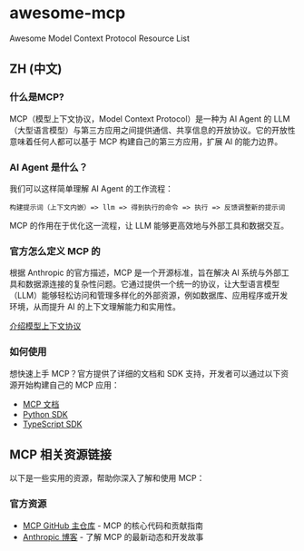 
# awesome-mcp

Awesome Model Context Protocol Resource List

## ZH (中文)

### 什么是MCP?

MCP（模型上下文协议，Model Context Protocol）是一种为 AI Agent 的 LLM（大型语言模型）与第三方应用之间提供通信、共享信息的开放协议。它的开放性意味着任何人都可以基于 MCP 构建自己的第三方应用，扩展 AI 的能力边界。

### AI Agent 是什么？

我们可以这样简单理解 AI Agent 的工作流程：
```
构建提示词（上下文内嵌）=> llm => 得到执行的命令 => 执行 => 反馈调整新的提示词
```

MCP 的作用在于优化这一流程，让 LLM 能够更高效地与外部工具和数据交互。

### 官方怎么定义 MCP 的

根据 Anthropic 的官方描述，MCP 是一个开源标准，旨在解决 AI 系统与外部工具和数据源连接的复杂性问题。它通过提供一个统一的协议，让大型语言模型（LLM）能够轻松访问和管理多样化的外部资源，例如数据库、应用程序或开发环境，从而提升 AI 的上下文理解能力和实用性。

[介绍模型上下文协议](https://www.anthropic.com/news/model-context-protocol)

### 如何使用

想快速上手 MCP？官方提供了详细的文档和 SDK 支持，开发者可以通过以下资源开始构建自己的 MCP 应用：

- [MCP 文档](https://modelcontextprotocol.io/introduction)  
- [Python SDK](https://github.com/anthropic/model-context-protocol-python)  
- [TypeScript SDK](https://github.com/anthropic/model-context-protocol-typescript)

## MCP 相关资源链接

以下是一些实用的资源，帮助你深入了解和使用 MCP：

### 官方资源
- [MCP GitHub 主仓库](https://github.com/anthropic/model-context-protocol) - MCP 的核心代码和贡献指南  
- [Anthropic 博客](https://www.anthropic.com/blog) - 了解 MCP 的最新动态和开发故事  
